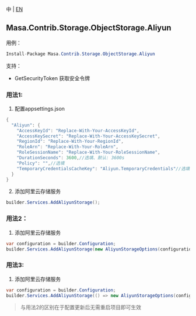 中 | [EN](README.md)

## Masa.Contrib.Storage.ObjectStorage.Aliyun

用例：

```C#
Install-Package Masa.Contrib.Storage.ObjectStorage.Aliyun
```

支持：
* GetSecurityToken 获取安全令牌

### 用法1:

1. 配置appsettings.json
``` C#
{
  "Aliyun": {
    "AccessKeyId": "Replace-With-Your-AccessKeyId",
    "AccessKeySecret": "Replace-With-Your-AccessKeySecret",
    "RegionId": "Replace-With-Your-RegionId",
    "RoleArn": "Replace-With-Your-RoleArn",
    "RoleSessionName": "Replace-With-Your-RoleSessionName",
    "DurationSeconds": 3600,//选填、默认: 3600s
    "Policy": "",//选填
    "TemporaryCredentialsCacheKey": "Aliyun.TemporaryCredentials"//选填、默认: Aliyun.TemporaryCredentials
  }
}
```

2. 添加阿里云存储服务

```C#
builder.Services.AddAliyunStorage();
```

### 用法2：

1. 添加阿里云存储服务

```C#
var configuration = builder.Configuration;
builder.Services.AddAliyunStorage(new AliyunStorageOptions(configuration["Aliyun:AccessKeyId"], configuration["Aliyun:AccessKeySecret"], configuration["Aliyun:RegionId"], configuration["Aliyun:RoleArn"], configuration["Aliyun:RoleSessionName"]));
```

### 用法3:

1. 添加阿里云存储服务

```C#
var configuration = builder.Configuration;
builder.Services.AddAliyunStorage(() => new AliyunStorageOptions(configuration["Aliyun:AccessKeyId"], configuration["Aliyun:AccessKeySecret"], configuration["Aliyun:RegionId"], configuration["Aliyun:RoleArn"], configuration["Aliyun:RoleSessionName"]));
```

> 与用法2的区别在于配置更新后无需重启项目即可生效